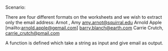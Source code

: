 Scenario:

There are four different formats on the worksheets and we wish to extract only the email address:
Arnot , Amy <amy.arnot@squirral.edu>
Arnold Apple [mailto:arnold.apple@gemail.com]
barry.blanch@earth.com
Carrie Crutch, carrie_crutch@pmail.com


A function is defined which take a string as input and give email as output.

